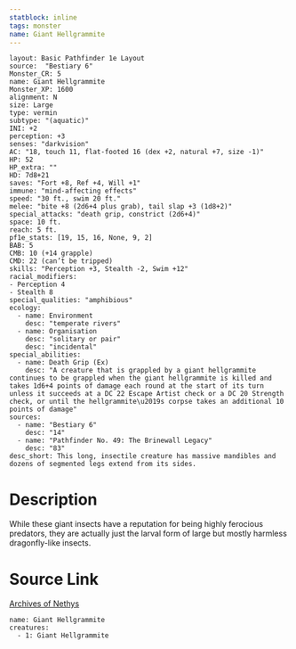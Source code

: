 ```yaml
---
statblock: inline
tags: monster
name: Giant Hellgrammite
---
```

```statblock
layout: Basic Pathfinder 1e Layout
source:  "Bestiary 6"
Monster_CR: 5
name: Giant Hellgrammite
Monster_XP: 1600
alignment: N
size: Large
type: vermin
subtype: "(aquatic)"
INI: +2
perception: +3
senses: "darkvision"
AC: "18, touch 11, flat-footed 16 (dex +2, natural +7, size -1)"
HP: 52
HP_extra: ""
HD: 7d8+21
saves: "Fort +8, Ref +4, Will +1"
immune: "mind-affecting effects"
speed: "30 ft., swim 20 ft."
melee: "bite +8 (2d6+4 plus grab), tail slap +3 (1d8+2)"
special_attacks: "death grip, constrict (2d6+4)"
space: 10 ft.
reach: 5 ft.
pf1e_stats: [19, 15, 16, None, 9, 2]
BAB: 5
CMB: 10 (+14 grapple)
CMD: 22 (can’t be tripped)
skills: "Perception +3, Stealth -2, Swim +12"
racial_modifiers:
- Perception 4
- Stealth 8
special_qualities: "amphibious"
ecology:
  - name: Environment
    desc: "temperate rivers"
  - name: Organisation
    desc: "solitary or pair"
    desc: "incidental"
special_abilities:
  - name: Death Grip (Ex)
    desc: "A creature that is grappled by a giant hellgrammite continues to be grappled when the giant hellgrammite is killed and takes 1d6+4 points of damage each round at the start of its turn unless it succeeds at a DC 22 Escape Artist check or a DC 20 Strength check, or until the hellgrammite\u2019s corpse takes an additional 10 points of damage"
sources:
  - name: "Bestiary 6"
    desc: "14"
  - name: "Pathfinder No. 49: The Brinewall Legacy"
    desc: "83"
desc_short: This long, insectile creature has massive mandibles and dozens of segmented legs extend from its sides.
```
# Description
While these giant insects have a reputation for being highly ferocious predators, they are actually just the larval form of large but mostly harmless dragonfly-like insects.
# Source Link
[Archives of Nethys](https://aonprd.com/MonsterDisplay.aspx?ItemName=Giant%20Hellgrammite)
```encounter-table
name: Giant Hellgrammite
creatures:
  - 1: Giant Hellgrammite
```
